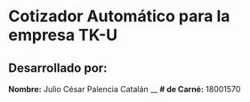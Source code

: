 # Cotizador Automático para la empresa TK-U
## Desarrollado por:
**Nombre:** Julio César Palencia Catalán __
**# de Carné:** 18001570